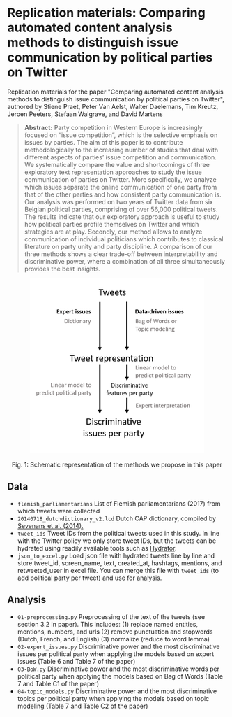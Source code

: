# Replication materials: Comparing automated content analysis methods to distinguish issue communication by political parties on Twitter
Replication materials for the paper "Comparing automated content analysis methods to distinguish issue communication by political parties on Twitter", authored by Stiene Praet, Peter Van Aelst, Walter Daelemans, Tim Kreutz, Jeroen Peeters, Stefaan Walgrave, and David Martens

> **Abstract:** Party competition in Western Europe is increasingly focused on “issue competition”, which is the selective emphasis on issues by parties.  The aim of this paper is to contribute methodologically to the increasing number of studies that deal with different aspects of parties’ issue competition and communication.  We systematically compare the value and shortcomings of three exploratory text representation approaches to study the issue communication of parties on Twitter.  More specifically, we analyze which issues separate the online communication of one party from that of the other parties and how consistent party communication is.  Our analysis was performed on two years of Twitter data from six Belgian political parties, comprising of over 56,000 political tweets.  The results indicate that our exploratory approach is useful to study how political parties profile themselves on Twitter and which strategies are at play.  Secondly, our method allows to analyze communication of individual politicians which contributes to classical literature on party unity and party discipline.  A comparison of our three methods shows a clear trade-off between interpretability and discriminative power, where a combination of all three simultaneously provides the best insights.

<p align="center">
<img src="methods_proposed.png" width="400" height="400">
</p>
<p align="center">
Fig. 1: Schematic representation of the methods we propose in this paper  
</p>

## Data
- `flemish_parliamentarians` List of Flemish parliamentarians (2017) from which tweets were collected
- `20140718_dutchdictionary_v2.lcd` Dutch CAP dictionary, compiled by [Sevenans et al. (2014).](https://www.researchgate.net/publication/263732999_The_Automated_Coding_of_Policy_Agendas_A_Dictionary_Based_Approach)
- `tweet_ids` Tweet IDs from the political tweets used in this study. In line with the Twitter policy we only store tweet IDs, but the tweets can be hydrated using readily available tools such as [Hydrator](https://github.com/DocNow/hydrator).
- `json_to_excel.py` Load json file with hydrated tweets line by line and store tweet_id, screen_name, text, created_at, hashtags, mentions, and retweeted_user in excel file. You can merge this file with `tweet_ids` (to add political party per tweet) and use for analysis. 
## Analysis
- `01-preprocessing.py` Preprocessing of the text of the tweets (see section 3.2 in paper). This includes:
(1) replace named entities, mentions, numbers, and urls
(2) remove punctuation and stopwords (Dutch, French, and English)
(3) normalize (reduce to word lemma)
- `02-expert_issues.py` Discriminative power and the most discriminative issues per political party when applying the models based on expert issues (Table 6 and Table 7 of the paper) 
- `03-BoW.py` Discriminative power and the most discriminative words per political party when applying the models based on Bag of Words (Table 7 and Table C1 of the paper) 
- `04-topic_models.py` Discriminative power and the most discriminative topics per political party when applying the models based on topic modeling (Table 7 and Table C2 of the paper)

